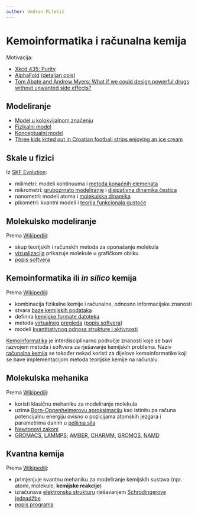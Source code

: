 ```yaml
---
author: Vedran Miletić
---
```


# Kemoinformatika i računalna kemija

Motivacija:

- [Xkcd 435: Purity](https://xkcd.com/435/)
- [AlphaFold](https://alphafold.com/) ([detaljan opis](https://www.deepmind.com/research/highlighted-research/alphafold))
- [Tom Abate and Andrew Myers: What if we could design powerful drugs without unwanted side effects?](https://engineering.stanford.edu/magazine/article/what-if-we-could-design-powerful-drugs-without-unwanted-side-effects)

## Modeliranje

- [Model u kolokvijalnom značenju](https://www.instagram.com/sidorova.pro/)
- [Fizikalni model](https://en.wikipedia.org/wiki/Physical_model)
- [Konceptualni model](https://en.wikipedia.org/wiki/Conceptual_model)
- [Three kids kitted out in Croatian football strips enjoying an ice cream](https://www.flickr.com/photos/glassarmy/2597898968)

## Skale u fizici

Iz [SKF Evolution](https://evolution.skf.com/bearing-research-going-to-the-atomic-scale/):

- milimetri: modeli kontinuuma i [metoda konačnih elemenata](https://en.wikipedia.org/wiki/Finite_element_method)
- mikrometri: [grubozrnato modeliranje](https://en.wikipedia.org/wiki/Coarse-grained_modeling) i [disipativna dinamika čestica](https://en.wikipedia.org/wiki/Dissipative_particle_dynamics)
- nanometri: modeli atoma i [molekulska dinamika](https://en.wikipedia.org/wiki/Molecular_dynamics)
- pikometri: kvantni modeli i [teorija funkcionala gustoće](https://en.wikipedia.org/wiki/Density_functional_theory)

## Molekulsko modeliranje

Prema [Wikipediji](https://en.wikipedia.org/wiki/Molecular_modelling):

- skup teorijskih i računskih metoda za oponašanje molekula
- [vizualizacija](https://en.wikipedia.org/wiki/Visualization_(graphics)) prikazuje molekule u grafičkom obliku
- [popis softvera](https://en.wikipedia.org/wiki/List_of_molecular_graphics_systems)

## Kemoinformatika ili *in silico* kemija

Prema [Wikipediji](https://en.wikipedia.org/wiki/Cheminformatics):

- kombinacija fizikalne kemije i računalne, odnosno informacijske znanosti
- stvara [baze kemijskih podataka](https://en.wikipedia.org/wiki/Chemical_database)
- definira [kemijske formate datoteka](https://en.wikipedia.org/wiki/Chemical_file_format)
- metoda [virtualnog pregleda](https://en.wikipedia.org/wiki/Virtual_screening) ([popis softvera](https://en.wikipedia.org/wiki/List_of_protein-ligand_docking_software))
- modeli [kvantitativnog odnosa strukture i aktivnosti](https://en.wikipedia.org/wiki/Quantitative_structure%E2%80%93activity_relationship)

[Kemoinformatika](https://en.wikipedia.org/wiki/Cheminformatics) je interdisciplinarno područje znanosti koje se bavi razvojem metoda i softvera za rješavanje kemijskih problema. Naziv [računalna kemija](https://en.wikipedia.org/wiki/Computational_chemistry) se također nekad koristi za dijelove kemoinformatike koji se bave implementacijom metoda teorijske kemije na računalu.

## Molekulska mehanika

Prema [Wikipediji](https://en.wikipedia.org/wiki/Molecular_mechanics):

- koristi klasičnu mehaniku za modeliranje molekula
- uzima [Born-Oppenheimerovu aproksimaciju](https://en.wikipedia.org/wiki/Born%E2%80%93Oppenheimer_approximation) kao istinitu pa računa potencijalnu energiju ovisno o pozicijama atomskih jezgara i parametrima danim u [poljima sila](https://en.wikipedia.org/wiki/Force_field_(chemistry))
- [Newtonovi zakoni](https://en.wikipedia.org/wiki/Newton's_laws_of_motion)
- [GROMACS](https://en.wikipedia.org/wiki/GROMACS), [LAMMPS](https://en.wikipedia.org/wiki/LAMMPS); [AMBER](https://en.wikipedia.org/wiki/AMBER), [CHARMM](https://en.wikipedia.org/wiki/CHARMM), [GROMOS](https://en.wikipedia.org/wiki/GROMOS), [NAMD](https://en.wikipedia.org/wiki/NAMD)

## Kvantna kemija

Prema [Wikipediji](https://en.wikipedia.org/wiki/Quantum_chemistry):

- primjenjuje kvantnu mehaniku za modeliranje kemijskih sustava (npr. atomi, molekule, **kemijske reakcije**)
- izračunava [elektronsku strukturu](https://en.wikipedia.org/wiki/Electronic_structure) rješavanjem [Schrodingerove jednadžbe](https://en.wikipedia.org/wiki/Schr%C3%B6dinger_equation)
- [popis programa](https://en.wikipedia.org/wiki/List_of_quantum_chemistry_and_solid-state_physics_software)
